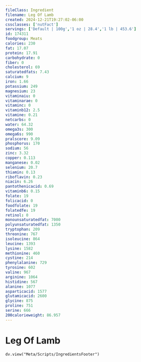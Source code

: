 ```yaml
---
fileClass: Ingredient
filename: Leg Of Lamb
created: 2024-12-21T19:27:02-06:00
cssclasses: ['nutFact']
servings: ['Default | 100g','1 oz | 28.4','1 lb | 453.6']
id: 174311
foodgroup: Meats
calories: 230
fat: 17.07
protein: 17.91
carbohydrate: 0
fiber: 0
cholesterol: 69
saturatedfats: 7.43
calcium: 9
iron: 1.66
potassium: 249
magnesium: 23
vitaminaiu: 0
vitaminarae: 0
vitaminc: 0
vitaminb12: 2.5
vitamine: 0.21
netcarbs: 0
water: 64.32
omega3s: 300
omega6s: 990
pralscore: 9.09
phosphorus: 170
sodium: 56
zinc: 3.32
copper: 0.113
manganese: 0.02
selenium: 20.7
thiamin: 0.13
riboflavin: 0.23
niacin: 6.26
pantothenicacid: 0.69
vitaminb6: 0.15
folate: 19
folicacid: 0
foodfolate: 19
folatedfe: 19
retinol: 0
monounsaturatedfat: 7000
polyunsaturatedfat: 1350
tryptophan: 209
threonine: 767
isoleucine: 864
leucine: 1393
lysine: 1582
methionine: 460
cystine: 214
phenylalanine: 729
tyrosine: 602
valine: 967
arginine: 1064
histidine: 567
alanine: 1077
asparticacid: 1577
glutamicacid: 2600
glycine: 875
proline: 751
serine: 666
200calorieweight: 86.957
---
```


# Leg Of Lamb

```dataviewjs
dv.view("Meta/Scripts/IngredientsFooter")
```